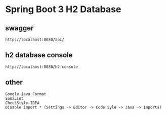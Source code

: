 # Spring Boot 3 H2 Database

## swagger
    http://localhost:8080/api/

## h2 database console
    http://localhost:8080/h2-console

## other
    Google Java Format
    SonaLint
    CheckStyle-IDEA
    Disable import * (Settings -> Editor -> Code Syle -> Java -> Imports)
